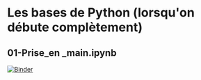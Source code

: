# Les bases de Python (lorsqu'on débute complètement)
## 01-Prise_en _main.ipynb
[![Binder](https://mybinder.org/badge_logo.svg)](https://mybinder.org/v2/gh/OlivierDalmasso/MonJuin2020/master?filepath=01-Prise_en%20_main.ipynb)
